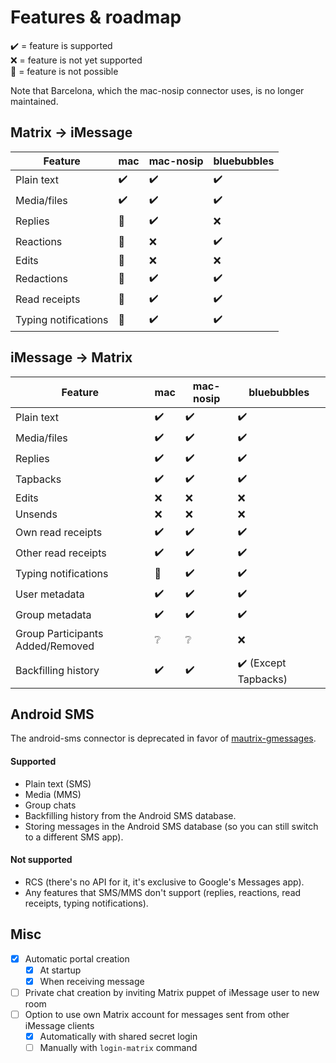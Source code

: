 # Features & roadmap
✔️ = feature is supported  
❌ = feature is not yet supported  
🛑 = feature is not possible

Note that Barcelona, which the mac-nosip connector uses, is no longer maintained.

## Matrix → iMessage
| Feature              | mac | mac-nosip | bluebubbles |
|----------------------|-----|-----------|-------------|
| Plain text           | ✔️  | ✔️        | ✔️          |
| Media/files          | ✔️  | ✔️        | ✔️          |
| Replies              | 🛑  | ✔️        | ❌          |
| Reactions            | 🛑  | ❌        | ✔️          |
| Edits                | 🛑  | ❌        | ❌          |
| Redactions           | 🛑  | ✔️        | ✔️          |
| Read receipts        | 🛑  | ✔️        | ✔️          |
| Typing notifications | 🛑  | ✔️        | ✔️          |

## iMessage → Matrix
| Feature              | mac | mac-nosip | bluebubbles |
|----------------------|-----|-----------|-------------|
| Plain text           | ✔️  | ✔️        | ✔️          |
| Media/files          | ✔️  | ✔️        | ✔️          |
| Replies              | ✔️  | ✔️        | ✔️          |
| Tapbacks             | ✔️  | ✔️        | ✔️          |
| Edits                | ❌  | ❌        | ❌          |
| Unsends              | ❌  | ❌        | ❌          |
| Own read receipts    | ✔️  | ✔️        | ✔️          |
| Other read receipts  | ✔️  | ✔️        | ✔️          |
| Typing notifications | 🛑  | ✔️        | ✔️          |
| User metadata        | ✔️  | ✔️        | ✔️          |
| Group metadata       | ✔️  | ✔️        | ✔️          |
| Group Participants Added/Removed       | ❔  | ❔        | ❌          |
| Backfilling history  | ✔️  | ✔️        | ✔️ (Except Tapbacks)      |

## Android SMS
The android-sms connector is deprecated in favor of [mautrix-gmessages](https://github.com/mautrix/gmessages).

#### Supported
* Plain text (SMS)
* Media (MMS)
* Group chats
* Backfilling history from the Android SMS database.
* Storing messages in the Android SMS database
  (so you can still switch to a different SMS app).

#### Not supported
* RCS (there's no API for it, it's exclusive to Google's Messages app).
* Any features that SMS/MMS don't support
  (replies, reactions, read receipts, typing notifications).

## Misc
* [x] Automatic portal creation
  * [x] At startup
  * [x] When receiving message
* [ ] Private chat creation by inviting Matrix puppet of iMessage user to new room
* [ ] Option to use own Matrix account for messages sent from other iMessage clients
  * [x] Automatically with shared secret login
  * [ ] Manually with `login-matrix` command
